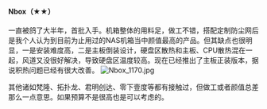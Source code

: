 #### Nbox（★★）

一直被鸽了大半年，首批入手。机箱整体的用料足，做工不错，搭配定制防尘网后是我个人认为到目前为止用过的NAS机箱当中颜值最高的产品。但其缺点也很明显，一是安装难度高，二是主板倒装设计，硬盘区散热和主板、CPU散热混在一起，风道又没很好解决，导致硬盘区温度较高。现在已经推出了主板正装版本，据说积热问题已经有很大改善。
![Nbox_1170.jpg](https://nas-u.top/usr/uploads/2024/05/728125949.jpg)

其他诸如梵隆、拓扑龙、君明创达、零下壹度等都有接触过，但做工或者颜值总差那么一点意思。如果预算不是很高也是可以考虑的。